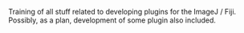 Training of all stuff related to developing plugins for the ImageJ / Fiji.
Possibly, as a plan, development of some plugin also included. 
